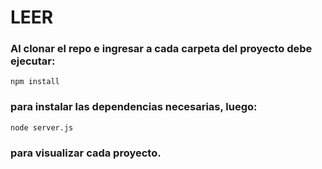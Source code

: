 # LEER

### Al clonar el repo e ingresar a cada carpeta del proyecto debe ejecutar:

```
npm install
```

### para instalar las dependencias necesarias, luego:

```
node server.js
```

### para visualizar cada proyecto.

